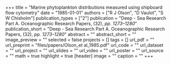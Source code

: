 +++
title = "Marine phytoplankton distributions measured using shipboard flow cytometry"
date = "1985-01-01"
authors = ["R J Olson", "D Vaulot", "S W Chisholm"]
publication_types = ["2"]
publication = "Deep - Sea Research Part A. Oceanographic Research Papers, (32), _pp. 1273–1280_"
publication_short = "Deep - Sea Research Part A. Oceanographic Research Papers, (32), _pp. 1273–1280_"
abstract = ""
abstract_short = ""
image_preview = ""
selected = false
projects = []
tags = []
url_pdf = ""
url_preprint = "files/papers/Olson_et al_1985.pdf"
url_code = ""
url_dataset = ""
url_project = ""
url_slides = ""
url_video = ""
url_poster = ""
url_source = ""
math = true
highlight = true
[header]
image = ""
caption = ""
+++
